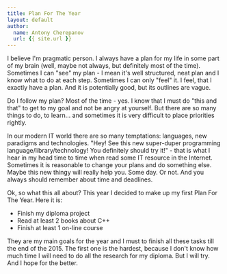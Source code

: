 ```yaml
---
title: Plan For The Year
layout: default
author:
  name: Antony Cherepanov
  url: {{ site.url }}
---
```


I believe I'm pragmatic person. I always have a plan for my life in some part
of my brain (well, maybe not always, but definitely most of the time). Sometimes
I can "see" my plan - I mean it's well structured, neat plan and I know what to
do at each step. Sometimes I can only "feel" it. I feel, that I exactly have a
plan. And it is potentially good, but its outlines are vague.

Do I follow my plan? Most of the time - yes. I know that I must do "this and
that" to get to my goal and not be angry at yourself. But there are so many
things to do, to learn... and sometimes it is very difficult to place
priorities rightly.

In our modern IT world there are so many temptations: languages, new paradigms
and technologies. "Hey! See this new super-duper programming 
language/library/technology! You definitely should try it!" - that is what I 
hear in my head time to time when read some IT resource in the Internet. 
Sometimes it is reasonable to change your plans and do something else. Maybe 
this new thingy will really help you. Some day. Or not. And you always should
remember about time and deadlines.

Ok, so what this all about? This year I decided to make up my first Plan For
The Year. Here it is:

  * Finish my diploma project  
  * Read at least 2 books about C++  
  * Finish at least 1 on-line course
  
They are my main goals for the year and I must to finish all these tasks till
the end of the 2015. The first one is the hardest, because I don't know how
much time I will need to do all the research for my diploma. But I will try.
And I hope for the better.
